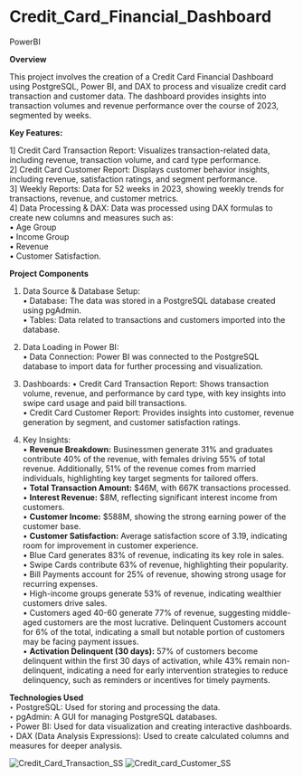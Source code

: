 # Credit_Card_Financial_Dashboard 

PowerBI

__Overview__  

This project involves the creation of a Credit Card Financial Dashboard using PostgreSQL, Power BI, and DAX to process and visualize credit card transaction and customer data. The dashboard provides insights into transaction volumes and revenue performance over the course of 2023, segmented by weeks.  

**Key Features:**  

1] Credit Card Transaction Report: Visualizes transaction-related data, including revenue, transaction volume, and card type performance.  
2] Credit Card Customer Report: Displays customer behavior insights, including revenue, satisfaction ratings, and segment performance.  
3] Weekly Reports: Data for 52 weeks in 2023, showing weekly trends for transactions, revenue, and customer metrics.  
4] Data Processing & DAX: Data was processed using DAX formulas to create new columns and measures such as:  
      • Age Group  
      • Income Group  
      • Revenue  
      • Customer Satisfaction.  

**Project Components**  

1. Data Source & Database Setup:  
• Database: The data was stored in a PostgreSQL database created using pgAdmin.  
• Tables: Data related to transactions and customers imported into the database.  


2. Data Loading in Power BI:  
• Data Connection: Power BI was connected to the PostgreSQL database to import data for further processing and visualization.

3. Dashboards:
• Credit Card Transaction Report: Shows transaction volume, revenue, and performance by card type, with key insights into swipe card usage and paid bill transactions.  
• Credit Card Customer Report: Provides insights into customer, revenue generation by segment, and customer satisfaction ratings.

4. Key Insights:  
• **Revenue Breakdown:** Businessmen generate 31% and graduates contribute 40% of the revenue, with females driving 55% of total revenue. Additionally, 51% of the revenue comes from married individuals, highlighting key target segments for tailored offers.  
• **Total Transaction Amount:** $46M, with 667K transactions processed.  
• **Interest Revenue:** $8M, reflecting significant interest income from customers.  
• **Customer Income:** $588M, showing the strong earning power of the customer base.  
• **Customer Satisfaction:** Average satisfaction score of 3.19, indicating room for improvement in customer experience.   
• Blue Card generates 83% of revenue, indicating its key role in sales.  
• Swipe Cards contribute 63% of revenue, highlighting their popularity.  
• Bill Payments account for 25% of revenue, showing strong usage for recurring expenses.  
• High-income groups generate 53% of revenue, indicating wealthier customers drive sales.  
• Customers aged 40-60 generate 77% of revenue, suggesting middle-aged customers are the most lucrative.
   Delinquent Customers account for 6% of the total, indicating a small but notable portion of customers may be facing payment issues.  
• **Activation Delinquent (30 days):** 57% of customers become delinquent within the first 30 days of activation, while 43% remain non-delinquent, indicating a need for early intervention strategies to reduce delinquency, such as reminders or incentives for timely payments.


**Technologies Used**  
‣ PostgreSQL: Used for storing and processing the data.  
‣ pgAdmin: A GUI for managing PostgreSQL databases.  
‣ Power BI: Used for data visualization and creating interactive dashboards.  
‣ DAX (Data Analysis Expressions): Used to create calculated columns and measures for deeper analysis.  


![Credit_Card_Transaction_SS](https://github.com/user-attachments/assets/fa31179c-e599-4f40-b97e-78c4ac5d8523)
![Credit_card_Customer_SS](https://github.com/user-attachments/assets/88be40f3-af27-4d24-a2f4-92f6473d7129)

